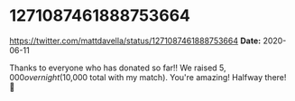 # 1271087461888753664
https://twitter.com/mattdavella/status/1271087461888753664
**Date:** 2020-06-11

Thanks to everyone who has donated so far!! We raised $5,000 overnight ($10,000 total with my match). You're amazing! Halfway there! 🙏

